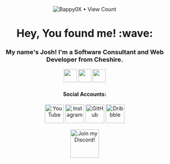 <p align="center"><img src="https://profile-counter.glitch.me/{Bappy0X}/count.svg" alt="Bappy0X • View Count"/></p>

<h1 align="center">Hey, You found me! :wave:</h1>
<h3 align="center">My name's Josh! I'm a Software Consultant and Web Developer from Cheshire.</h3>

<!--
<p align="center">Check Out My Site!</a></p>-->

<p align="center">
	<a href="https://joshv.tech" target="_blank"><img src="https://cdn3.iconfinder.com/data/icons/colorful-guache-social-media-logos-1/159/social-media_web-128.png" height="35px"/></a>
	<a href="mailto:me@joshv.tech" target="_blank"><img src="https://cdn2.iconfinder.com/data/icons/colorful-guache-social-media-logos-1/154/social-media__email-128.png" height="35px"/></a>
	<a href="https://www.linkedin.com/in/joshua-vaughan/" target="_blank"><img src="https://cdn4.iconfinder.com/data/icons/colorful-guache-social-media-logos-1/159/social-media_linkedin-128.png" height="35px"/></a>
</p>

<h4 align="center">Social Accounts:</h4>

<p align="center">
	<a href="https://www.youtube.com/channel/UCgL7ZU52tlnWeV7JdJY3pzg" target="_blank"><img src="https://cdn2.iconfinder.com/data/icons/colorful-guache-social-media-logos-1/157/social-media_youtube-128.png" height="50px" alt="YouTube"/></a>
	<a href="https://www.instagram.com/joshvtech/" target="_blank"><img src="https://cdn4.iconfinder.com/data/icons/colorful-guache-social-media-logos-1/155/social-media_instagram-black-128.png" height="50px" alt="Instagram"/></a>
	<a href="https://github.com/Bappy0X" target="_blank"><img src="https://cdn3.iconfinder.com/data/icons/colorful-guache-social-media-logos-1/159/social-media_GitHub-128.png" height="50px" alt="GitHub"/></a>
	<a href="https://dribbble.com/joshvtech" target="_blank"><img src="https://cdn4.iconfinder.com/data/icons/colorful-guache-social-media-logos-1/159/social-media_dribblbe-128.png" height="50px" alt="Dribbble"/></a>
	
</p>

<p align="center">
	<a href="https://discord.gg/Cvc6pVK" title="Join my Discord!" target="_blank">
		<img draggable="false" src="https://discordapp.com/api/guilds/708323454881103882/widget.png?style=banner2" height="76px" draggable="false" alt="Join my Discord!"/>
	</a>
</p>
